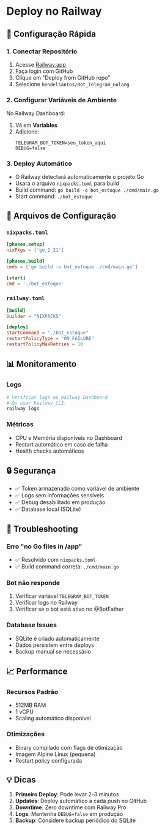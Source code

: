 # Deploy no Railway

## 🚀 Configuração Rápida

### 1. Conectar Repositório
1. Acesse [Railway.app](https://railway.app)
2. Faça login com GitHub
3. Clique em "Deploy from GitHub repo"
4. Selecione `hendelsantos/Bot_Telegram_Golang`

### 2. Configurar Variáveis de Ambiente
No Railway Dashboard:
1. Vá em **Variables**
2. Adicione:
   ```
   TELEGRAM_BOT_TOKEN=seu_token_aqui
   DEBUG=false
   ```

### 3. Deploy Automático
- O Railway detectará automaticamente o projeto Go
- Usará o arquivo `nixpacks.toml` para build
- Build command: `go build -o bot_estoque ./cmd/main.go`
- Start command: `./bot_estoque`

## 🔧 Arquivos de Configuração

### `nixpacks.toml`
```toml
[phases.setup]
nixPkgs = ['go_1_21']

[phases.build]
cmds = ['go build -o bot_estoque ./cmd/main.go']

[start]
cmd = './bot_estoque'
```

### `railway.toml`
```toml
[build]
builder = "NIXPACKS"

[deploy]
startCommand = "./bot_estoque"
restartPolicyType = "ON_FAILURE"
restartPolicyMaxRetries = 10
```

## 📊 Monitoramento

### Logs
```bash
# Verificar logs no Railway Dashboard
# Ou usar Railway CLI:
railway logs
```

### Métricas
- CPU e Memória disponíveis no Dashboard
- Restart automático em caso de falha
- Health checks automáticos

## 🔒 Segurança

- ✅ Token armazenado como variável de ambiente
- ✅ Logs sem informações sensíveis
- ✅ Debug desabilitado em produção
- ✅ Database local (SQLite)

## 🚨 Troubleshooting

### Erro "no Go files in /app"
- ✅ Resolvido com `nixpacks.toml`
- ✅ Build command correta: `./cmd/main.go`

### Bot não responde
1. Verificar variável `TELEGRAM_BOT_TOKEN`
2. Verificar logs no Railway
3. Verificar se o bot está ativo no @BotFather

### Database Issues
- SQLite é criado automaticamente
- Dados persistem entre deploys
- Backup manual se necessário

## 📈 Performance

### Recursos Padrão
- 512MB RAM
- 1 vCPU
- Scaling automático disponível

### Otimizações
- Binary compilado com flags de otimização
- Imagem Alpine Linux (pequena)
- Restart policy configurada

## 💡 Dicas

1. **Primeiro Deploy**: Pode levar 2-3 minutos
2. **Updates**: Deploy automático a cada push no GitHub
3. **Downtime**: Zero downtime com Railway Pro
4. **Logs**: Mantenha `DEBUG=false` em produção
5. **Backup**: Considere backup periódico do SQLite
